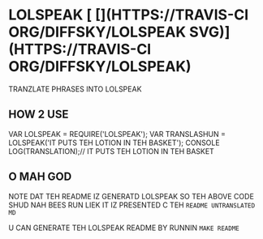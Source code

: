 # LOLSPEAK [ [](HTTPS://TRAVIS-CI ORG/DIFFSKY/LOLSPEAK SVG)](HTTPS://TRAVIS-CI ORG/DIFFSKY/LOLSPEAK)

TRANZLATE PHRASES INTO LOLSPEAK

## HOW 2 USE

VAR LOLSPEAK = REQUIRE('LOLSPEAK');
VAR TRANSLASHUN = LOLSPEAK('IT PUTS TEH LOTION IN TEH BASKET');
CONSOLE LOG(TRANSLATION);// IT PUTS TEH LOTION IN TEH BASKET

## O MAH GOD

NOTE DAT TEH README IZ GENERATD LOLSPEAK SO TEH ABOVE CODE
SHUD NAH BEES RUN LIEK IT IZ PRESENTED C TEH `README UNTRANSLATED MD`

U CAN GENERATE TEH LOLSPEAK README BY RUNNIN `MAKE README`